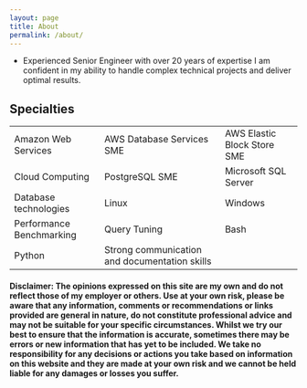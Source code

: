 ```yaml
---
layout: page
title: About
permalink: /about/
---
```


- Experienced Senior Engineer with over 20 years of expertise I am confident in my ability to handle complex technical projects and deliver optimal results. 

## **Specialties** 
|                           	|                                                   	|                                	|
|---------------------------	|---------------------------------------------------	|--------------------------------	|
| Amazon Web Services       	|  AWS   Database Services SME                      	|  AWS   Elastic Block Store SME 	|
|  Cloud Computing          	|  PostgreSQL SME                                   	|  Microsoft SQL Server          	|
|  Database technologies    	|  Linux                                            	|  Windows                       	|
|  Performance Benchmarking 	|  Query Tuning                                      	|  Bash                          	|
|  Python                   	|  Strong communication and documentation skills  	  |                                	|

#### **Disclaimer**: The opinions expressed on this site are my own and do not reflect those of my employer or others. Use at your own risk, please be aware that any information, comments or recommendations or links provided are general in nature, do not constitute professional advice and may not be suitable for your specific circumstances. Whilst we try our best to ensure that the information is accurate, sometimes there may be errors or new information that has yet to be included. We take no responsibility for any decisions or actions you take based on information on this website and they are made at your own risk and we cannot be held liable for any damages or losses you suffer. 
